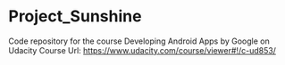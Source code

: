Project_Sunshine
================

Code repository for the course Developing Android Apps by Google on Udacity
Course Url: https://www.udacity.com/course/viewer#!/c-ud853/
